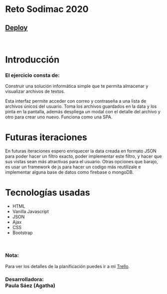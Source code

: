 # **Reto Sodimac 2020** 
## [Deploy](https://agathap.github.io/reto-sodimac-2020/src/#/login)

<br>

# Introducción 

### El ejercicio consta de: 

Construir una solución informática simple que te permita almacenar y visualizar archivos de textos.

Esta interfaz permite acceder con correo y contraseña a una lista de archivos únicos del usuario. Toma los archivos guardados en la data y los pinta en la pantalla, además despliega un modal con el detalle del archivo y otro para crear uno nuevo. Funciona como una SPA.

# Futuras iteraciones
En futuras iteraciones espero enriquecer la data creada en formato JSON para poder hacer un filtro exacto, poder implementar este filtro, y hacer que sus vistas sean más atractivas para el usuario.
Otras opciones que barajo, es usar un framework de js para hacer un codigo más reutilizale e implementar alguna base de datos como firebase o mongoDB.

# Tecnologías usadas

* HTML
* Vanilla Javascript
* JSON
* Ajax
* CSS
* Bootstrap

<br>

### **Nota:**

Para ver los detalles de la planificación puedes ir a mi [Trello](https://trello.com/b/lZFseR7N/sodimac-challenge).

### Desarrolladora: <br> **Paula Sáez (Agatha)**
<br>
